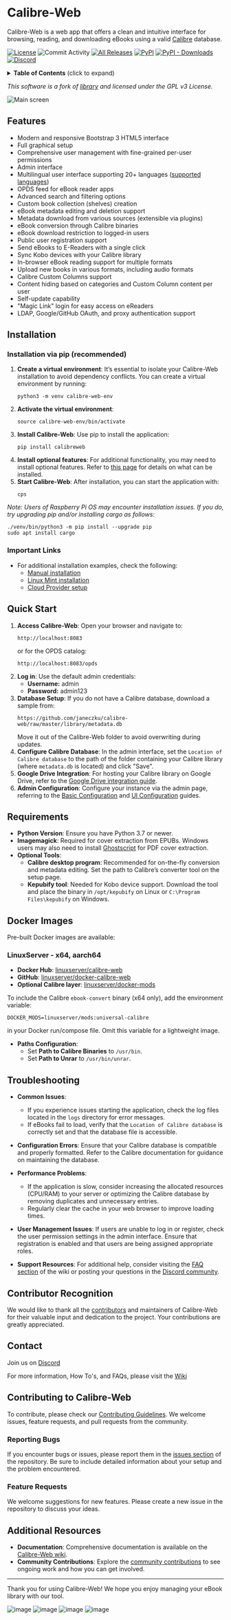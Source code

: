 # Calibre-Web

Calibre-Web is a web app that offers a clean and intuitive interface for browsing, reading, and downloading eBooks using a valid [Calibre](https://calibre-ebook.com) database.

[![License](https://img.shields.io/github/license/janeczku/calibre-web?style=flat-square)](https://github.com/janeczku/calibre-web/blob/master/LICENSE)
![Commit Activity](https://img.shields.io/github/commit-activity/w/janeczku/calibre-web?logo=github&style=flat-square&label=commits)
[![All Releases](https://img.shields.io/github/downloads/janeczku/calibre-web/total?logo=github&style=flat-square)](https://github.com/janeczku/calibre-web/releases)
[![PyPI](https://img.shields.io/pypi/v/calibreweb?logo=pypi&logoColor=fff&style=flat-square)](https://pypi.org/project/calibreweb/)
[![PyPI - Downloads](https://img.shields.io/pypi/dm/calibreweb?logo=pypi&logoColor=fff&style=flat-square)](https://pypi.org/project/calibreweb/)
[![Discord](https://img.shields.io/discord/838810113564344381?label=Discord&logo=discord&style=flat-square)](https://discord.gg/h2VsJ2NEfB)

<details>
<summary><strong>Table of Contents</strong> (click to expand)</summary>

1. [About](#calibre-web)
2. [Features](#features)
3. [Installation](#installation)
   - [Installation via pip (recommended)](#installation-via-pip-recommended)
   - [Quick start](#quick-start)
   - [Requirements](#requirements)
4. [Docker Images](#docker-images)
5. [Troubleshooting](#troubleshooting)
6. [Contributor Recognition](#contributor-recognition)
7. [Contact](#contact)
8. [Contributing to Calibre-Web](#contributing-to-calibre-web)

</details>

*This software is a fork of [library](https://github.com/mutschler/calibreserver) and licensed under the GPL v3 License.*

![Main screen](https://github.com/janeczku/calibre-web/wiki/images/main_screen.png)

## Features

- Modern and responsive Bootstrap 3 HTML5 interface
- Full graphical setup
- Comprehensive user management with fine-grained per-user permissions
- Admin interface
- Multilingual user interface supporting 20+ languages ([supported languages](https://github.com/janeczku/calibre-web/wiki/Translation-Status))
- OPDS feed for eBook reader apps
- Advanced search and filtering options
- Custom book collection (shelves) creation
- eBook metadata editing and deletion support
- Metadata download from various sources (extensible via plugins)
- eBook conversion through Calibre binaries
- eBook download restriction to logged-in users
- Public user registration support
- Send eBooks to E-Readers with a single click
- Sync Kobo devices with your Calibre library
- In-browser eBook reading support for multiple formats
- Upload new books in various formats, including audio formats
- Calibre Custom Columns support
- Content hiding based on categories and Custom Column content per user
- Self-update capability
- "Magic Link" login for easy access on eReaders
- LDAP, Google/GitHub OAuth, and proxy authentication support

## Installation

### Installation via pip (recommended)

1. **Create a virtual environment**: It’s essential to isolate your Calibre-Web installation to avoid dependency conflicts. You can create a virtual environment by running:
   ```
   python3 -m venv calibre-web-env
   ```
2. **Activate the virtual environment**:
   ```
   source calibre-web-env/bin/activate
   ```
3. **Install Calibre-Web**: Use pip to install the application:
   ```
   pip install calibreweb
   ```
4. **Install optional features**: For additional functionality, you may need to install optional features. Refer to [this page](https://github.com/janeczku/calibre-web/wiki/Dependencies-in-Calibre-Web-Linux-and-Windows) for details on what can be installed.
5. **Start Calibre-Web**: After installation, you can start the application with:
   ```
   cps
   ```

*Note: Users of Raspberry Pi OS may encounter installation issues. If you do, try upgrading pip and/or installing cargo as follows:*
   ```
   ./venv/bin/python3 -m pip install --upgrade pip
   sudo apt install cargo
   ```

### Important Links
- For additional installation examples, check the following:
   - [Manual installation](https://github.com/janeczku/calibre-web/wiki/Manual-installation)
   - [Linux Mint installation](https://github.com/janeczku/calibre-web/wiki/How-To:-Install-Calibre-Web-in-Linux-Mint-19-or-20)
   - [Cloud Provider setup](https://github.com/janeczku/calibre-web/wiki/How-To:-Install-Calibre-Web-on-a-Cloud-Provider)

## Quick Start

1. **Access Calibre-Web**: Open your browser and navigate to:
   ```
   http://localhost:8083
   ```
   or for the OPDS catalog:
   ```
   http://localhost:8083/opds
   ```
2. **Log in**: Use the default admin credentials:
   - **Username:** admin
   - **Password:** admin123
3. **Database Setup**: If you do not have a Calibre database, download a sample from:
   ```
   https://github.com/janeczku/calibre-web/raw/master/library/metadata.db
   ```
   Move it out of the Calibre-Web folder to avoid overwriting during updates.
4. **Configure Calibre Database**: In the admin interface, set the `Location of Calibre database` to the path of the folder containing your Calibre library (where `metadata.db` is located) and click "Save".
5. **Google Drive Integration**: For hosting your Calibre library on Google Drive, refer to the [Google Drive integration guide](https://github.com/janeczku/calibre-web/wiki/G-Drive-Setup#using-google-drive-integration).
6. **Admin Configuration**: Configure your instance via the admin page, referring to the [Basic Configuration](https://github.com/janeczku/calibre-web/wiki/Configuration#basic-configuration) and [UI Configuration](https://github.com/janeczku/calibre-web/wiki/Configuration#ui-configuration) guides.

## Requirements

- **Python Version**: Ensure you have Python 3.7 or newer.
- **Imagemagick**: Required for cover extraction from EPUBs. Windows users may also need to install [Ghostscript](https://ghostscript.com/releases/gsdnld.html) for PDF cover extraction.
- **Optional Tools**:
   - **Calibre desktop program**: Recommended for on-the-fly conversion and metadata editing. Set the path to Calibre’s converter tool on the setup page.
   - **Kepubify tool**: Needed for Kobo device support. Download the tool and place the binary in `/opt/kepubify` on Linux or `C:\Program Files\kepubify` on Windows.

## Docker Images

Pre-built Docker images are available:

### **LinuxServer - x64, aarch64**
- **Docker Hub**: [linuxserver/calibre-web](https://hub.docker.com/r/linuxserver/calibre-web)
- **GitHub**: [linuxserver/docker-calibre-web](https://github.com/linuxserver/docker-calibre-web)
- **Optional Calibre layer**: [linuxserver/docker-mods](https://github.com/linuxserver/docker-mods/tree/universal-calibre)

To include the Calibre `ebook-convert` binary (x64 only), add the environment variable:
``` 
DOCKER_MODS=linuxserver/mods:universal-calibre
```
in your Docker run/compose file. Omit this variable for a lightweight image.

- **Paths Configuration**:
   - Set **Path to Calibre Binaries** to `/usr/bin`.
   - Set **Path to Unrar** to `/usr/bin/unrar`.

## Troubleshooting

- **Common Issues**: 
   - If you experience issues starting the application, check the log files located in the `logs` directory for error messages.
   - If eBooks fail to load, verify that the `Location of Calibre database` is correctly set and that the database file is accessible.

- **Configuration Errors**: Ensure that your Calibre database is compatible and properly formatted. Refer to the Calibre documentation for guidance on maintaining the database.

- **Performance Problems**: 
   - If the application is slow, consider increasing the allocated resources (CPU/RAM) to your server or optimizing the Calibre database by removing duplicates and unnecessary entries.
   - Regularly clear the cache in your web browser to improve loading times.

- **User Management Issues**: If users are unable to log in or register, check the user permission settings in the admin interface. Ensure that registration is enabled and that users are being assigned appropriate roles.

- **Support Resources**: For additional help, consider visiting the [FAQ section](https://github.com/janeczku/calibre-web/wiki/FAQ) of the wiki or posting your questions in the [Discord community](https://discord.gg/h2VsJ2NEfB).

## Contributor Recognition

We would like to thank all the [contributors](https://github.com/janeczku/calibre-web/graphs/contributors) and maintainers of Calibre-Web for their valuable input and dedication to the project. Your contributions are greatly appreciated.

## Contact

Join us on [Discord](https://discord.gg/h2VsJ2NEfB)

For more information, How To's, and FAQs, please visit the [Wiki](https://github.com/janeczku/calibre-web/wiki)

## Contributing to Calibre-Web

To contribute, please check our [Contributing Guidelines](https://github.com/janeczku/calibre-web/blob/master/CONTRIBUTING.md). We welcome issues, feature requests, and pull requests from the community.

### Reporting Bugs

If you encounter bugs or issues, please report them in the [issues section](https://github.com/janeczku/calibre-web/issues) of the repository. Be sure to include detailed information about your setup and the problem encountered.

### Feature Requests

We welcome suggestions for new features. Please create a new issue in the repository to discuss your ideas.

## Additional Resources

- **Documentation**: Comprehensive documentation is available on the [Calibre-Web wiki](https://github.com/janeczku/calibre-web/wiki).
- **Community Contributions**: Explore the [community contributions](https://github.com/janeczku/calibre-web/pulls) to see ongoing work and how you can get involved.

---

Thank you for using Calibre-Web! We hope you enjoy managing your eBook library with our tool.

![image](https://github.com/user-attachments/assets/bdf20902-3a67-4ee9-8070-f5d90fee9a43)
![image](https://github.com/user-attachments/assets/b9b45461-de8f-4285-86cd-350e8fddef82)
![image](https://github.com/user-attachments/assets/63080428-990d-401c-afc2-774dc895fba8)
![image](https://github.com/user-attachments/assets/f6e24996-d0b0-423a-83d8-dc8275184b46)



